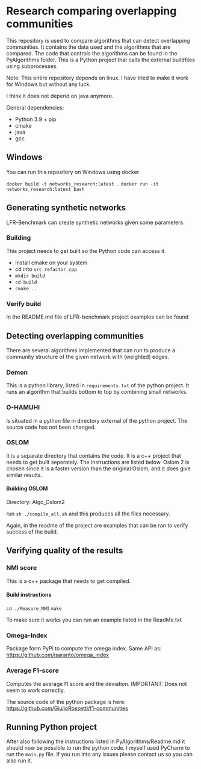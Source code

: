 # Research comparing overlapping communities

This repository is used to compare algorithms that can detect overlapping communities.
It contains the data used and the algorithms that are compared.
The code that controls the algorithms can be found in the PyAlgorithms folder. This is a Python project that calls the external buildfiles using subprocesses.

Note: This entire repository depends on linux. I have tried to make it work for Windows but without any luck.

I think it does not depend on java anymore.

General dependencies:

* Python 3.9 + pip
* cmake
* java
* gcc

## Windows

You can run this repository on Windows using docker

`docker build -t networks_research:latest .`
`docker run -it networks_research:latest bash`


## Generating synthetic networks

LFR-Benchmark can create synthetic networks given some parameters.

### Building
This project needs to get built so the Python code can access it.

* Install cmake on your system
* cd into `src_refactor_cpp`
* `mkdir build`
* `cd build`
* `cmake ..`

### Verify build
In the README.md file of LFR-benchmark project examples can be found 

## Detecting overlapping communities
There are several algorithms implemented that can run to produce a community structure of the given network with (weighted) edges.

### Demon

This is a python library, listed in `requirements.txt` of the python project. It runs an algorithm that builds bottom to top by combining small networks.

### O-HAMUHI

Is situated in a python file in directory external of the python project. The source code has not been changed.

### OSLOM
It is a separate directory that contains the code. It is a c++ project that needs to get built seperately. The instructions are listed below. Oslom 2 is chosen since it is a faster version than the original Oslom, and it does give similar results.

#### Building OSLOM
Directory: Algo_Oslom2

run `sh ./compile_all.sh` and this produces all the files necessary.

Again, in the readme of the project are examples that can be ran to verify success of the build.

## Verifying quality of the results

### NMI score

This is a c++ package that needs to get compiled. 

#### Build instructions

`cd ./Measure_NMI`
`make`

To make sure it works you can run an example listed in the ReadMe.txt

### Omega-Index

Package form PyPi to compute the omega index.
Same API as: https://github.com/isaranto/omega_index

### Average F1-score

Computes the average f1 score and the deviation.
IMPORTANT: Does not seem to work correctly.

The source code of the python package is here:
https://github.com/GiulioRossetti/f1-communities

## Running Python project

After also following the instructions listed in PyAlgorithms/Readme.md it should now be possible to run the python code. I myself used PyCharm to run the `main.py` file. If you run into any issues please contact us so you can also run it.
